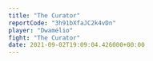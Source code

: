 ```yaml
---
title: "The Curator"
reportCode: "3h91bXfaJC2k4vDn"
player: "Dwamélio"
fight: "The Curator"
date: 2021-09-02T19:09:04.426000+00:00
---
```

